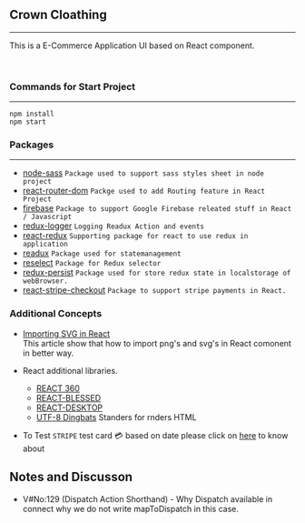 ## Crown Cloathing

---

This is a E-Commerce Application UI based on React component.

<br/>

### Commands for Start Project

---

`npm install`
<br/>
`npm start`

### Packages

---

- [node-sass](https://www.npmjs.com/package/node-sass) `Package used to support sass styles sheet in node project`
- [react-router-dom](https://www.npmjs.com/package/react-router-dom) `Packge used to add Routing feature in React Project`
- [firebase](https://www.npmjs.com/package/firebase) `Package to support Google Firebase releated stuff in React / Javascript`
- [redux-logger](https://www.npmjs.com/package/redux-logger) `Logging Readux Action and events`
- [react-redux](https://www.npmjs.com/package/react-redux) `Supporting package for react to use redux in application`
- [readux](https://www.npmjs.com/package/redux) `Package used for statemanagement`
- [reselect](https://www.npmjs.com/package/reselect) `Package for Redux selector`
- [redux-persist](https://www.npmjs.com/package/redux-persist) `Package used for store redux state in localstorage of webBrowser.`
- [react-stripe-checkout](https://www.npmjs.com/package/react-stripe-checkout) `Package to support stripe payments in React.`

### Additional Concepts

- [Importing SVG in React](https://create-react-app.dev/docs/adding-images-fonts-and-files/) <br/>
  This article show that how to import png's and svg's in React comonent in better way.
- React additional libraries.

  - [REACT 360](https://facebook.github.io/react-360/)
  - [REACT-BLESSED](https://github.com/Yomguithereal/react-blessed)
  - [REACT-DESKTOP](https://reactdesktop.js.org/)
  - [UTF-8 Dingbats](https://www.w3schools.com/charsets/ref_utf_dingbats.asp) Standers for rnders HTML

- To Test `STRIPE` test card :credit_card: based on date please click on [here](https://stripe.com/docs/testing#cards) to know about

## Notes and Discusson

- V#No:129 (Dispatch Action Shorthand) - Why Dispatch available in connect why we do not write mapToDispatch in this case.
